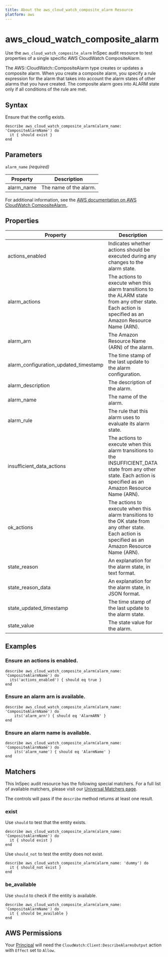 ```yaml
---
title: About the aws_cloud_watch_composite_alarm Resource
platform: aws
---
```


# aws_cloud_watch_composite_alarm

Use the `aws_cloud_watch_composite_alarm` InSpec audit resource to test properties of a single specific AWS CloudWatch CompositeAlarm.

The AWS::CloudWatch::CompositeAlarm type creates or updates a composite alarm. When you create a composite alarm, you specify a rule expression for the alarm that takes into account the alarm states of other alarms that you have created. The composite alarm goes into ALARM state only if all conditions of the rule are met.

## Syntax

Ensure that the config exists.

    describe aws_cloud_watch_composite_alarm(alarm_name: 'CompositeAlarmName') do
      it { should exist }
    end

## Parameters

`alarm_name` _(required)_

| Property | Description |
| --- | --- |
| alarm_name | The name of the alarm. |

For additional information, see the [AWS documentation on AWS CloudWatch CompositeAlarm.](https://docs.aws.amazon.com/AWSCloudFormation/latest/UserGuide/aws-resource-cloudwatch-compositealarm.html).

## Properties

| Property | Description | Field | 
| --- | --- | --- |
| actions_enabled | Indicates whether actions should be executed during any changes to the alarm state. | actions_enabled |
| alarm_actions | The actions to execute when this alarm transitions to the ALARM state from any other state. Each action is specified as an Amazon Resource Name (ARN). | alarm_actions |
| alarm_arn | The Amazon Resource Name (ARN) of the alarm. | alarm_arn |
| alarm_configuration_updated_timestamp | The time stamp of the last update to the alarm configuration. | alarm_configuration_updated_timestamp |
| alarm_description | The description of the alarm. | alarm_description |
| alarm_name | The name of the alarm. | alarm_name |
| alarm_rule | The rule that this alarm uses to evaluate its alarm state. | alarm_rule |
| insufficient_data_actions | The actions to execute when this alarm transitions to the INSUFFICIENT_DATA state from any other state. Each action is specified as an Amazon Resource Name (ARN). | insufficient_data_actions |
| ok_actions | The actions to execute when this alarm transitions to the OK state from any other state. Each action is specified as an Amazon Resource Name (ARN). | ok_actions |
| state_reason | An explanation for the alarm state, in text format. | state_reason |
| state_reason_data | An explanation for the alarm state, in JSON format. | state_reason_data |
| state_updated_timestamp | The time stamp of the last update to the alarm state. | state_updated_timestamp |
| state_value | The state value for the alarm. | state_value |

## Examples

### Ensure an actions is enabled.
    describe aws_cloud_watch_composite_alarm(alarm_name: 'CompositeAlarmName') do
      its('actions_enabled') { should eq true }
    end

### Ensure an alarm arn is available.
    describe aws_cloud_watch_composite_alarm(alarm_name: 'CompositeAlarmName') do
        its('alarm_arn') { should eq 'AlarmARN' }
    end

### Ensure an alarm name is available.
    describe aws_cloud_watch_composite_alarm(alarm_name: 'CompositeAlarmName') do
        its('alarm_name') { should eq 'AlarmName' }
    end

## Matchers

This InSpec audit resource has the following special matchers. For a full list of available matchers, please visit our [Universal Matchers page](https://www.inspec.io/docs/reference/matchers/).

The controls will pass if the `describe` method returns at least one result.

### exist

Use `should` to test that the entity exists.

    describe aws_cloud_watch_composite_alarm(alarm_name: 'CompositeAlarmName') do
      it { should exist }
    end

Use `should_not` to test the entity does not exist.

    describe aws_cloud_watch_composite_alarm(alarm_name: 'dummy') do
      it { should_not exist }
    end

### be_available

Use `should` to check if the entity is available.

    describe aws_cloud_watch_composite_alarm(alarm_name: 'CompositeAlarmName') do
      it { should be_available }
    end

## AWS Permissions

Your [Principal](https://docs.aws.amazon.com/IAM/latest/UserGuide/intro-structure.html#intro-structure-principal) will need the `CloudWatch:Client:DescribeAlarmsOutput` action with `Effect` set to `Allow`.
